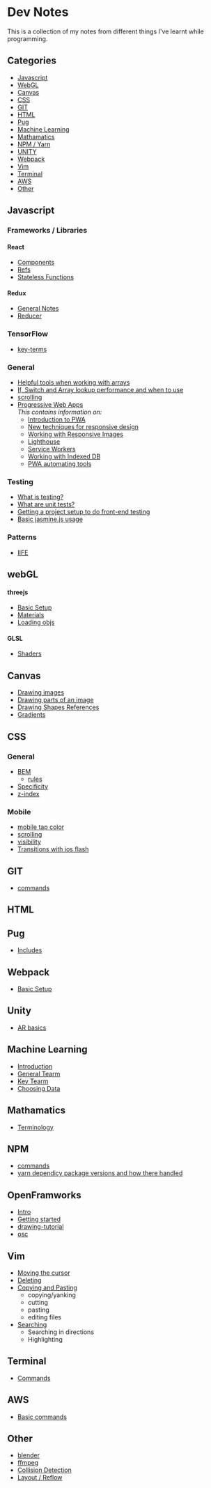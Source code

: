 # Dev Notes
This is a collection of my notes from different things I've learnt while programming.

## Categories
- [Javascript](#javascript)
- [WebGL](#webgl)
- [Canvas](#canvas)
- [CSS](#css)
- [GIT](#git)
- [HTML](#html)
- [Pug](#pug)
- [Machine Learning](#machine-learning)
- [Mathamatics](#mathamatics)
- [NPM / Yarn](#npm-yarn)
- [UNITY](#unity)
- [Webpack](#webpack)
- [Vim](#vim)
- [Terminal](#terminal)
- [AWS](#aws)
- [Other](#other)


## Javascript

### Frameworks / Libraries
#### React
- [Components](js/frameworks-libraries/react/components.md)
- [Refs](js/frameworks-libraries/react/refs.md)
- [Stateless Functions](js/frameworks-libraries/react/stateless-functions.md)

#### Redux
- [General Notes](js/frameworks-libraries/redux/general-notes.md)
- [Reducer](js/frameworks-libraries/redux/reducer.md)

### TensorFlow
- [key-terms](js/frameworks-libraries/tensorflowjs/key-terms.md)

### General
- [Helpful tools when working with arrays](js/general/arrays.md)
- [If, Switch and Array lookup performance and when to use](js/general/ifelse-switch.md)
- [scrolling](js/general/scrolling.md)
- [Progressive Web Apps](js/general/pwa.md)<br>
  *This contains information on:*
  - [Introduction to PWA](js/general/pwa.md#introduction-to-progressive-web-apps)
  - [New techniques for responsive design](js/general/pwa.md#new-techniques-for-responsive-design)
  - [Working with Responsive Images](js/general/pwa.md#working-with-responsive-images)
  - [Lighthouse](js/general/pwa.md#auditing-an-existing-site-with-lighthouse)
  - [Service Workers](js/general/pwa.md#introduction-to-service-workers)
  - [Working with Indexed DB](js/general/pwa.md#indexeddb)
  - [PWA automating tools](js/general/pwa.md#using-sw-toolbox-and-sw-precache-to-automate-Service-Worker-creation)

### Testing
- [What is testing?](js/testing/testing.md)
- [What are unit tests?](js/testing/unit-tests.md)
- [Getting a project setup to do front-end testing](js/testing/settup.md)
- [Basic jasmine.js usage](js/testing/jasmine.md)

### Patterns
- [IIFE](js/patterns/iife.md)



## webGL
#### threejs
- [Basic Setup](webgl/threejs/basic-setup.md)
- [Materials](webgl/threejs/materials.md)
- [Loading objs](webgl/threejs/loaders/objloader.md)

#### GLSL
- [Shaders](webgl/shaders.md)

## Canvas
- [Drawing images](canvas/draw-image.md)
- [Drawing parts of an image](canvas/draw-section-image.md)
- [Drawing Shapes References](canvas/shapes.md)
- [Gradients](canvas/gradients.md)

## CSS
### General
- [BEM](css/BEM/overview.md)
  - [rules](css/general/bem-rules.md)
- [Specificity](css/general/specificity.md)
- [z-index](css/general/z-index.md)

### Mobile
- [mobile tap color](css/mobile/mobile-tap-color.md)
- [scrolling](css/mobile/scrolling.md)
- [visibility](css/mobile/visibility.md)
- [Transitions with ios flash](css/mobile/transitions-ios-flash.md)

## GIT
- [commands](git/commands.md)

## HTML
## Pug
- [Includes](pug/includes.md)
## Webpack
- [Basic Setup](webpack/basic-setup.md)

## Unity
- [AR basics](unity/AR/basics.md)

## Machine Learning
- [Introduction](mahcine-learning/intro.md)
- [General Tearm](mahcine-learning/general-terms.md)
- [Key Tearm](mahcine-learning/key-terms.md)
- [Choosing Data](mahcine-learning/choosing-data.md)

## Mathamatics
- [Terminology](mathamatics/terminology.md)

## NPM
- [commands](npm-yarn/commands.md)
- [yarn dependicy package versions and how there handled](npm-yarn/yarn-updating-packages.md)

## OpenFramworks
- [Intro](openframeworks/introduction.md)
- [Getting started](openframeworks/intro/gettingStarted.md)
- [drawing-tutorial](openframeworks/drawing-tutorial.md)
- [osc](openframeworks/osc.md)

## Vim
- [Moving the cursor](vim/moving-cursor.md)
- [Deleting](vim/deleting.md)
- [Copying and Pasting](vim/copy-pasting.d)
	- copying/yanking
	- cutting
	- pasting
	- editing files
- [Searching](vim/searching.md)
	- Searching in directions
	- Highlighting

## Terminal
- [Commands](commands.md)

## AWS
- [Basic commands](aws/basic-commands.md)

## Other
- [blender](other/blender.md)
- [ffmpeg](other/ffmpeg.md)
- [Collision Detection](other/collision-detection.md)
- [Layout / Reflow](other/layout-reflow.md)
